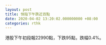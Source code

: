```yaml
---
layout: post
title: 恒指下午跌近百點
date: 2020-04-02 13:20:02.000000000 +08:00
categories: rthk
---
```


港股下午初段報22990點，下跌95點，跌幅0.4%。
